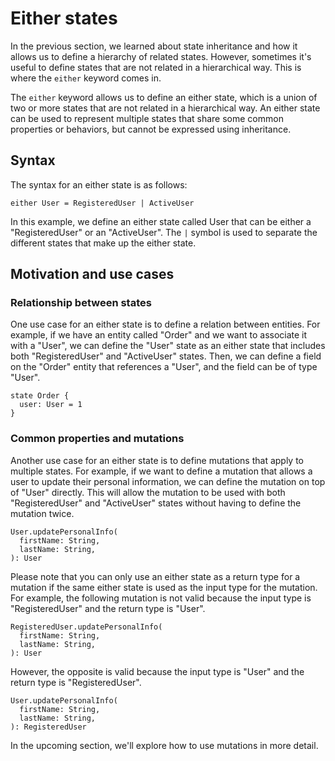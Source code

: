 # Either states

In the previous section, we learned about state inheritance and how it allows us to define a hierarchy of related states. However, sometimes it's useful to define states that are not related in a hierarchical way. This is where the `either` keyword comes in.

The `either` keyword allows us to define an either state, which is a union of two or more states that are not related in a hierarchical way. An either state can be used to represent multiple states that share some common properties or behaviors, but cannot be expressed using inheritance.

## Syntax

The syntax for an either state is as follows:

```states
either User = RegisteredUser | ActiveUser
```

In this example, we define an either state called User that can be either a "RegisteredUser" or an "ActiveUser". The `|` symbol is used to separate the different states that make up the either state.

## Motivation and use cases

### Relationship between states

One use case for an either state is to define a relation between entities. For example, if we have an entity called "Order" and we want to associate it with a "User", we can define the "User" state as an either state that includes both "RegisteredUser" and "ActiveUser" states. Then, we can define a field on the "Order" entity that references a "User", and the field can be of type "User".

```states
state Order {
  user: User = 1
}
```

### Common properties and mutations

Another use case for an either state is to define mutations that apply to multiple states. For example, if we want to define a mutation that allows a user to update their personal information, we can define the mutation on top of "User" directly. This will allow the mutation to be used with both "RegisteredUser" and "ActiveUser" states without having to define the mutation twice.

```states
User.updatePersonalInfo(
  firstName: String,
  lastName: String,
): User
```

Please note that you can only use an either state as a return type for a mutation if the same either state is used as the input type for the mutation. For example, the following mutation is not valid because the input type is "RegisteredUser" and the return type is "User".

```states
RegisteredUser.updatePersonalInfo(
  firstName: String,
  lastName: String,
): User
```

However, the opposite is valid because the input type is "User" and the return type is "RegisteredUser".

```states
User.updatePersonalInfo(
  firstName: String,
  lastName: String,
): RegisteredUser
```

In the upcoming section, we'll explore how to use mutations in more detail.
